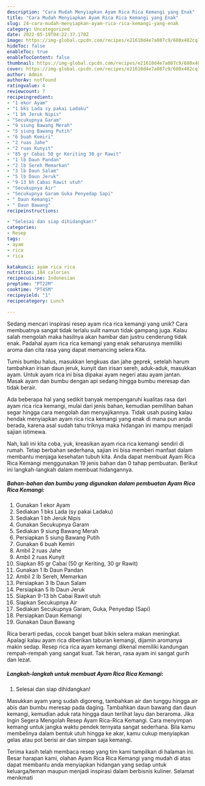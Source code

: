 ```yaml
---
description: "Cara Mudah Menyiapkan Ayam Rica Rica Kemangi yang Enak"
title: "Cara Mudah Menyiapkan Ayam Rica Rica Kemangi yang Enak"
slug: 24-cara-mudah-menyiapkan-ayam-rica-rica-kemangi-yang-enak
category: Uncategorized
date: 2022-05-19T04:22:37.170Z
image: https://img-global.cpcdn.com/recipes/e21610d4e7a087c9/680x482cq70/ayam-rica-rica-kemangi-foto-resep-utama.jpg
hideToc: false
enableToc: true
enableTocContent: false
thumbnail: https://img-global.cpcdn.com/recipes/e21610d4e7a087c9/680x482cq70/ayam-rica-rica-kemangi-foto-resep-utama.jpg
cover: https://img-global.cpcdn.com/recipes/e21610d4e7a087c9/680x482cq70/ayam-rica-rica-kemangi-foto-resep-utama.jpg
author: Admin
authorAv: notfound
ratingvalue: 4
reviewcount: 7
recipeingredient:
- "1 ekor Ayam"
- "1 bks Lada sy pakai Ladaku"
- "1 bh Jeruk Nipis"
- "Secukupnya Garam"
- "9 siung Bawang Merah"
- "5 siung Bawang Putih"
- "6 buah Kemiri"
- "2 ruas Jahe"
- "2 ruas Kunyit"
- "85 gr Cabai 50 gr Keriting 30 gr Rawit"
- "1 lb Daun Pandan"
- "2 lb Sereh Memarkan"
- "3 lb Daun Salam"
- "5 lb Daun Jeruk"
- "9-13 bh Cabai Rawit utuh"
- "Secukupnya Air"
- "Secukupnya Garam Guka Penyedap Sapi"
- " Daun Kemangi"
- " Daun Bawang"
recipeinstructions:

- "Selesai dan siap dihidangkan!"
categories:
- Resep
tags:
- ayam
- rica
- rica

katakunci: ayam rica rica 
nutrition: 184 calories
recipecuisine: Indonesian
preptime: "PT22M"
cooktime: "PT45M"
recipeyield: "1"
recipecategory: Lunch

---
```





Sedang mencari inspirasi resep ayam rica rica kemangi yang unik? Cara membuatnya sangat tidak terlalu sulit namun tidak gampang juga. Kalau salah mengolah maka hasilnya akan hambar dan justru cenderung tidak enak. Padahal ayam rica rica kemangi yang enak seharusnya memiliki aroma dan cita rasa yang dapat memancing selera Kita.





Tumis bumbu halus, masukkan lengkuas dan jahe geprek, setelah harum tambahkan irisan daun jeruk, kunyit dan irisan sereh, aduk-aduk, masukkan ayam. Untuk ayam rica ini bisa dipakai ayam negeri atau ayam jantan. Masak ayam dan bumbu dengan api sedang hingga bumbu meresap dan tidak berair.

Ada beberapa hal yang sedikit banyak mempengaruhi kualitas rasa dari ayam rica rica kemangi, mulai dari jenis bahan, kemudian pemilihan bahan segar hingga cara mengolah dan menyajikannya. Tidak usah pusing kalau hendak menyiapkan ayam rica rica kemangi yang enak di mana pun anda berada, karena asal sudah tahu triknya maka hidangan ini mampu menjadi sajian istimewa.






Nah, kali ini kita coba, yuk, kreasikan ayam rica rica kemangi sendiri di rumah. Tetap berbahan sederhana, sajian ini bisa memberi manfaat dalam membantu menjaga kesehatan tubuh kita. Anda dapat membuat Ayam Rica Rica Kemangi menggunakan 19 jenis bahan dan 0 tahap pembuatan. Berikut ini langkah-langkah dalam membuat hidangannya.

<!--inarticleads1-->

##### Bahan-bahan dan bumbu yang digunakan dalam pembuatan Ayam Rica Rica Kemangi:

1. Gunakan 1 ekor Ayam
1. Sediakan 1 bks Lada (sy pakai Ladaku)
1. Sediakan 1 bh Jeruk Nipis
1. Gunakan Secukupnya Garam
1. Sediakan 9 siung Bawang Merah
1. Persiapkan 5 siung Bawang Putih
1. Gunakan 6 buah Kemiri
1. Ambil 2 ruas Jahe
1. Ambil 2 ruas Kunyit
1. Siapkan 85 gr Cabai (50 gr Keriting, 30 gr Rawit)
1. Gunakan 1 lb Daun Pandan
1. Ambil 2 lb Sereh, Memarkan
1. Persiapkan 3 lb Daun Salam
1. Persiapkan 5 lb Daun Jeruk
1. Siapkan 9-13 bh Cabai Rawit utuh
1. Siapkan Secukupnya Air
1. Sediakan Secukupnya Garam, Guka, Penyedap (Sapi)
1. Persiapkan  Daun Kemangi
1. Gunakan  Daun Bawang


Rica berarti pedas, cocok banget buat bikin selera makan meningkat. Apalagi kalau ayam rica diberikan taburan kemangi, dijamin aromanya makin sedap. Resep rica rica ayam kemangi dikenal memiliki kandungan rempah-rempah yang sangat kuat. Tak heran, rasa ayam ini sangat gurih dan lezat. 

<!--inarticleads2-->

##### Langkah-langkah untuk membuat Ayam Rica Rica Kemangi:


1. Selesai dan siap dihidangkan!

Masukkan ayam yang sudah digoreng, tambahkan air dan tunggu hingga air abis dan bumbu meresap pada daging. Tambahkan daun bawang dan daun kemangi, kemudian aduk rata hingga daun terlihat layu dan beraroma. Jika Ingin Segera Mengolah Resep Ayam Rica-Rica Kemangi. Cara menyimpan kemangi untuk jangka waktu pendek ternyata sangat sederhana. Bila kamu membelinya dalam bentuk utuh hingga ke akar, kamu cukup menyiapkan gelas atau pot berisi air dan simpan saja kemangi. 

Terima kasih telah membaca resep yang tim kami tampilkan di halaman ini. Besar harapan kami, olahan Ayam Rica Rica Kemangi yang mudah di atas dapat membantu anda menyiapkan hidangan yang sedap untuk keluarga/teman maupun menjadi inspirasi dalam berbisnis kuliner. Selamat menikmati
